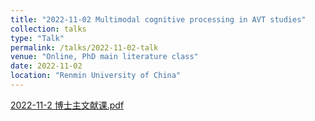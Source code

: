 ```yaml
---
title: "2022-11-02 Multimodal cognitive processing in AVT studies"
collection: talks
type: "Talk"
permalink: /talks/2022-11-02-talk
venue: "Online, PhD main literature class"
date: 2022-11-02
location: "Renmin University of China"
---
```


[2022-11-2 博士主文献课.pdf](2022-11-2_PhD_main_lit.pdf)
